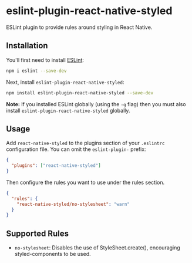 # eslint-plugin-react-native-styled

ESLint plugin to provide rules around styling in React Native.

## Installation

You'll first need to install [ESLint](http://eslint.org):

```sh
npm i eslint --save-dev
```

Next, install `eslint-plugin-react-native-styled`:

```sh
npm install eslint-plugin-react-native-styled --save-dev
```

**Note:** If you installed ESLint globally (using the `-g` flag) then you must also install `eslint-plugin-react-native-styled` globally.

## Usage

Add `react-native-styled` to the plugins section of your `.eslintrc` configuration file. You can omit the `eslint-plugin-` prefix:

```json
{
  "plugins": ["react-native-styled"]
}
```

Then configure the rules you want to use under the rules section.

```json
{
  "rules": {
    "react-native-styled/no-stylesheet": "warn"
  }
}
```

## Supported Rules

- `no-stylesheet`: Disables the use of StyleSheet.create(), encouraging styled-components to be used.
